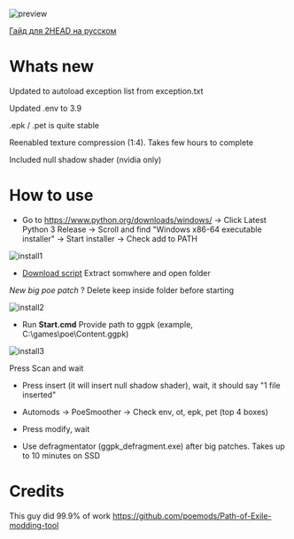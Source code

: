 ![preview](https://i.imgur.com/lJf6XVB.png)

[Гайд для 2HEAD на русском](https://translate.google.com/translate?hl=&sl=auto&tl=ru&u=https%3A%2F%2Fgithub.com%2Fvadash%2FPath-of-Exile-modding-tool%2F)

# Whats new

Updated to autoload exception list from exception.txt

Updated .env to 3.9

.epk / .pet is quite stable

Reenabled texture compression (1:4). Takes few hours to complete

Included null shadow shader (nvidia only)

# How to use

* Go to https://www.python.org/downloads/windows/ -> Click Latest Python 3 Release -> Scroll and find "Windows x86-64 executable installer" -> Start installer -> Check add to PATH

![install1](https://i.imgur.com/WGL3CSw.png)

* [Download script](https://github.com/vadash/Path-of-Exile-modding-tool/archive/master.zip) Extract somwhere and open folder

*New big poe patch* ? Delete keep inside folder before starting

![install2](https://i.imgur.com/5fpbdHL.png)

* Run **Start.cmd** Provide path to ggpk (example, C:\games\poe\Content.ggpk)

![install3](https://i.imgur.com/QFt4iM1.png)

Press Scan and wait

* Press insert (it will insert null shadow shader), wait, it should say "1 file inserted"

* Automods -> PoeSmoother -> Check env, ot, epk, pet (top 4 boxes)

* Press modify, wait

* Use defragmentator (ggpk_defragment.exe) after big patches. Takes up to 10 minutes on SSD

# Credits

This guy did 99.9% of work
https://github.com/poemods/Path-of-Exile-modding-tool
